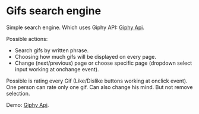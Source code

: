# Gifs search engine

Simple search engine. Which uses Giphy API: [Giphy Api](https://github.com/Giphy/GiphyAPI).

Possible actions:
* Search gifs by written phrase.
* Choosing how much gifs will be displayed on every page.
* Change (next/previous) page or choose specific page (dropdown select input working at onchange event).

Possible is rating every Gif (Like/Dislike buttons working at onclick event). One person can rate only one gif. Can also change his mind. But not remove selection.

Demo: [Giphy Api](https://giphy.oizdar.kylos.pl).
